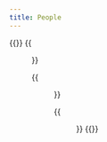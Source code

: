 ```yaml
---
title: People
---
```


{{<gallery caption-effect="none">}}
  {{<figure
    caption= "Black and White"
    class="no-photoswipe"
    link="/categories/bw/"
    src="https://res.cloudinary.com/rama-llama/image/upload/v1584205828/Hard_Fought_lsq93f.jpg">}}
        
  {{<figure 
    caption="Color"
    class="no-photoswipe"
    link="/categories/color"
    src="https://res.cloudinary.com/rama-llama/image/upload/v1580059972/color_evawbe.jpg">}}
 
   {{<figure 
    caption="Sports"
    class="no-photoswipe"
    link="/categories/sports"
    src="https://res.cloudinary.com/rama-llama/image/upload/v1580059972/Fans_nu22el.jpg">}}
{{</gallery >}}
